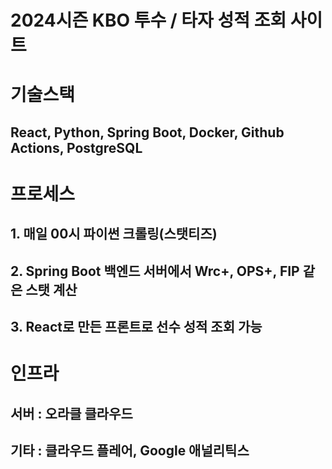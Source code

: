 # 2024시즌 KBO 투수 / 타자 성적 조회 사이트

# 기술스택
## React, Python, Spring Boot, Docker, Github Actions, PostgreSQL

# 프로세스 

## 1. 매일 00시 파이썬 크롤링(스탯티즈)
## 2. Spring Boot 백엔드 서버에서 Wrc+, OPS+, FIP 같은 스탯 계산
## 3. React로 만든 프론트로 선수 성적 조회 가능

# 인프라 
## 서버 : 오라클 클라우드
## 기타 : 클라우드 플레어, Google 애널리틱스